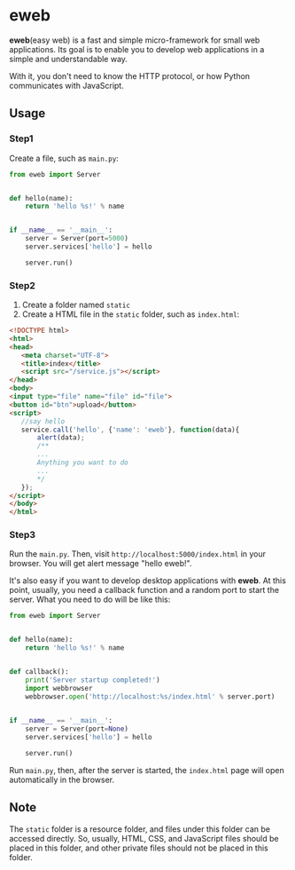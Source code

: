 # eweb
**eweb**(easy web) is a fast and simple micro-framework for small web applications. Its goal is to enable you to develop
web applications in a simple and understandable way. 

With it, you don't need to know the HTTP protocol, or how Python communicates with JavaScript. 

## Usage

### Step1
Create a file, such as `main.py`:   
```python
from eweb import Server


def hello(name):
    return 'hello %s!' % name


if __name__ == '__main__':
    server = Server(port=5000)
    server.services['hello'] = hello

    server.run()

```

### Step2
 1. Create a folder named `static`
 2. Create a HTML file in the `static` folder, such as `index.html`:   
 ```html
<!DOCTYPE html>
<html>
<head>
    <meta charset="UTF-8">
    <title>index</title>
    <script src="/service.js"></script>
</head>
<body>
<input type="file" name="file" id="file">
<button id="btn">upload</button>
<script>
    //say hello
    service.call('hello', {'name': 'eweb'}, function(data){
        alert(data);
        /**
        ...
        Anything you want to do
        ...
        */
    });
</script>
</body>
</html>
```
 
### Step3
Run the `main.py`. Then, visit `http://localhost:5000/index.html` in your browser.
You will get alert message "hello eweb!".  

It's also easy if you want to develop desktop applications with **eweb**. At this point, usually, you need a callback function and a random port to start the server.
What you need to do will be like this:   
```python
from eweb import Server


def hello(name):
    return 'hello %s!' % name


def callback():
    print('Server startup completed!')
    import webbrowser
    webbrowser.open('http://localhost:%s/index.html' % server.port)
    

if __name__ == '__main__':
    server = Server(port=None)
    server.services['hello'] = hello

    server.run()

```

Run `main.py`, then, after the server is started, the `index.html` page will open automatically in the browser.

## Note
The `static` folder is a resource folder, and files under this folder can be accessed directly. So, usually, HTML, CSS, and JavaScript files should be placed in this folder, and other private files should not be placed in this folder.
